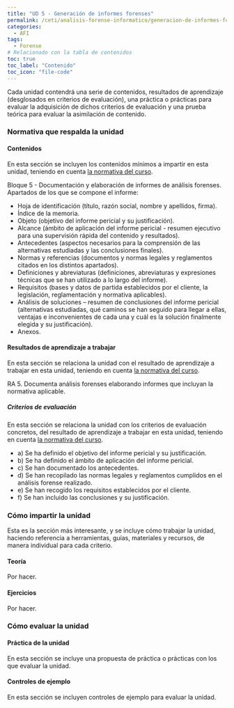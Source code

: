```yaml
---
title: "UD 5 - Generación de informes forenses"
permalink: /ceti/analisis-forense-informatico/generacion-de-informes-forenses
categories:
  - AFI
tags:
  - Forense
# Relacionado con la tabla de contenidos
toc: true
toc_label: "Contenido"
toc_icon: "file-code"
---
```


Cada unidad contendrá una serie de contenidos, resultados de aprendizaje (desglosados en criterios de evaluación), una práctica o prácticas para evaluar la adquisición de dichos criterios de evaluación y una prueba teórica para evaluar la asimilación de contenido.

### Normativa que respalda la unidad

#### Contenidos

En esta sección se incluyen los contenidos mínimos a impartir en esta unidad, teniendo en cuenta [la normativa del curso](https://www.boe.es/diario_boe/txt.php?id=BOE-A-2020-4963).

Bloque 5 - Documentación y elaboración de informes de análisis forenses. Apartados de los que se
compone el informe:

- Hoja de identificación (título, razón social, nombre y apellidos, firma).
- Índice de la memoria.
- Objeto (objetivo del informe pericial y su justificación).
- Alcance (ámbito de aplicación del informe pericial - resumen ejecutivo para una supervisión rápida del contenido y resultados).
- Antecedentes (aspectos necesarios para la comprensión de las alternativas estudiadas y las conclusiones finales).
- Normas y referencias (documentos y normas legales y reglamentos citados en los distintos apartados).
- Definiciones y abreviaturas (definiciones, abreviaturas y expresiones técnicas que se han utilizado a lo largo del informe).
- Requisitos (bases y datos de partida establecidos por el cliente, la legislación, reglamentación y normativa aplicables).
- Análisis de soluciones – resumen de conclusiones del informe pericial (alternativas estudiadas, qué caminos se han seguido para llegar a ellas, ventajas e inconvenientes de cada una y cuál es la solución finalmente elegida y su justificación).
- Anexos.

#### Resultados de aprendizaje a trabajar

En esta sección se relaciona la unidad con el resultado de aprendizaje a trabajar en esta unidad, teniendo en cuenta [la normativa del curso](https://www.boe.es/diario_boe/txt.php?id=BOE-A-2020-4963).

RA 5. Documenta análisis forenses elaborando informes que incluyan la normativa aplicable.

##### Criterios de evaluación

En esta sección se relaciona la unidad con los criterios de evaluación concretos, del resultado de aprendizaje a trabajar en esta unidad, teniendo en cuenta [la normativa del curso](https://www.boe.es/diario_boe/txt.php?id=BOE-A-2020-4963).

- a) Se ha definido el objetivo del informe pericial y su justificación.
- b) Se ha definido el ámbito de aplicación del informe pericial.
- c) Se han documentado los antecedentes.
- d) Se han recopilado las normas legales y reglamentos cumplidos en el análisis forense realizado.
- e) Se han recogido los requisitos establecidos por el cliente.
- f) Se han incluido las conclusiones y su justificación.

### Cómo impartir la unidad

Esta es la sección más interesante, y se incluye cómo trabajar la unidad, haciendo referencia a herramientas, guías, materiales y recursos, de manera individual para cada criterio.

#### Teoría

Por hacer.

#### Ejercicios

Por hacer.

### Cómo evaluar la unidad

#### Práctica de la unidad

En esta sección se incluye una propuesta de práctica o prácticas con los que evaluar la unidad.

#### Controles de ejemplo

En esta sección se incluyen controles de ejemplo para evaluar la unidad.
